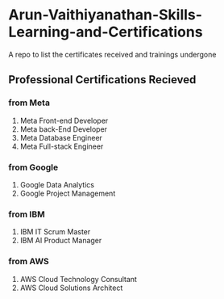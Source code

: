 # Arun-Vaithiyanathan-Skills-Learning-and-Certifications
A repo to list the certificates received and trainings undergone 

<h2>Professional Certifications Recieved </h2>

<h3> from  Meta </h3>

1. Meta Front-end Developer
2. Meta back-End Developer
3. Meta Database Engineer
4. Meta Full-stack Engineer

<h3> from  Google </h3>

1. Google Data Analytics
2. Google Project Management

<h3> from  IBM </h3>

1. IBM IT Scrum Master
2. IBM AI Product Manager

<h3>from  AWS </h3>

1. AWS Cloud Technology Consultant
2. AWS Cloud Solutions Architect
